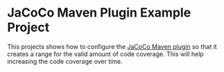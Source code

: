 # JaCoCo Maven Plugin Example Project

This projects shows how to configure the [JaCoCo Maven plugin](https://www.eclemma.org/jacoco/trunk/doc/maven.html) so that it creates a range for the valid amount of code coverage. 
This will help increasing the code coverage over time.